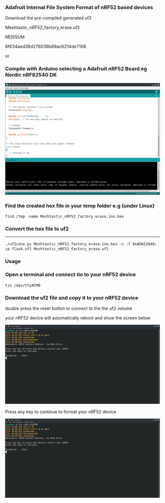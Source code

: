 
### Adafruit Internal File System Format of nRF52 based devices

Download the pre-compiled generated uf2 

Meshtastic_nRF52_factory_erase.uf2

MD5SUM

6f634aed38d276039b89ac6214de7108

or


### Compile with Arduino selecting a Adafruit nRF52 Board eg Nordic nRF82540 DK

![Screenshot_20220506_225929](Screenshot_20220506_225929.png)

### Find the created hex file in your temp folder e.g (under Linux)

```
find /tmp -name Meshtastic_nRF52_factory_erase.ino.hex
```

### Convert the hex file to uf2
______________________________________
```
./uf2conv.py Meshtastic_nRF52_factory_erase.ino.hex -c -f 0xADA52840; cp flash.uf2 Meshtastic_nRF52_factory_erase.uf2
```

### Usage

### Open a terminal and connect tio to your nRF52 device
```
tio /dev/ttyACM0
```


### Download the uf2 file and copy it to your nRF52 device

double press the reset button to connect to the the uf2 volume

your nRF52 device will automatically reboot and show the screen below

![Screenshot_20220328_100628](Screenshot_20220328_100628.png)

Press any key to continue to format your nRF52 device


![Screenshot_20220328_100628](Screenshot_20220328_100628.png)


